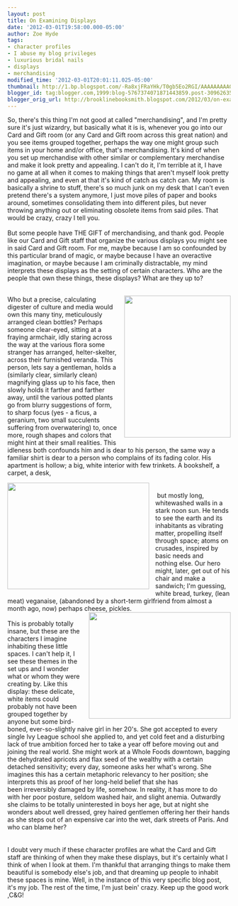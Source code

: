 ```yaml
---
layout: post
title: On Examining Displays
date: '2012-03-01T19:58:00.000-05:00'
author: Zoe Hyde
tags:
- character profiles
- I abuse my blog privileges
- luxurious bridal nails
- displays
- merchandising
modified_time: '2012-03-01T20:01:11.025-05:00'
thumbnail: http://1.bp.blogspot.com/-Ra8xjFRaYHk/T0gb5Eo2RGI/AAAAAAAAAGI/sq0y9VdN1G8/s72-c/IMG_8869.jpg
blogger_id: tag:blogger.com,1999:blog-5767374071871443859.post-3096263560930480452
blogger_orig_url: http://brooklinebooksmith.blogspot.com/2012/03/on-examining-displays.html
---
```


So, there's this thing I'm not good at called "merchandising", and I'm pretty sure it's just wizardry, but basically what it is is, whenever you go into our Card and Gift room (or any Card and Gift room across this great nation) and you see items grouped together, perhaps the way one might group such items in your home and/or office, that's merchandising. It's kind of when you set up merchandise with other similar or complementary merchandise and make it look pretty and appealing. I can't do it, I'm terrible at it, I have no game at all when it comes to making things that aren't myself look pretty and appealing, and even at that it's kind of catch as catch can. My room is basically a shrine to stuff, there's so much junk on my desk that I can't even pretend there's a system anymore, I just move piles of paper and books around, sometimes consolidating them into different piles, but never throwing anything out or eliminating obsolete items from said piles. That would be crazy, crazy I tell you.<br /><br />But some people have THE GIFT of merchandising, and thank god. People like our Card and Gift staff that organize the various displays you might see in said Card and Gift room. For me, maybe because I am so confounded by this particular brand of magic, or maybe because I have an overactive imagination, or maybe because I am criminally&nbsp;distractable, my mind interprets these displays as the setting of certain characters. Who are the people that own these things, these displays? What are they up to?<br /><br /><div class="separator" style="clear: both; text-align: center;"><a href="http://1.bp.blogspot.com/-Ra8xjFRaYHk/T0gb5Eo2RGI/AAAAAAAAAGI/sq0y9VdN1G8/s1600/IMG_8869.jpg" imageanchor="1" style="clear: right; float: right; margin-bottom: 1em; margin-left: 1em;"><img border="0" height="320" src="http://1.bp.blogspot.com/-Ra8xjFRaYHk/T0gb5Eo2RGI/AAAAAAAAAGI/sq0y9VdN1G8/s320/IMG_8869.jpg" width="240" /></a></div>Who but a precise, calculating digester of culture and media would own this many tiny, meticulously arranged clean bottles? Perhaps someone clear-eyed, sitting at a fraying armchair, idly staring across the way at the various flora some stranger has arranged, helter-skelter, across their furnished veranda. This person, lets say a gentleman, holds a (similarly clear, similarly clean) magnifying glass up to his face, then slowly holds it farther and farther away, until the various potted plants go from blurry suggestions of form, to sharp focus (yes -&nbsp;a ficus, a geranium, two small succulents suffering from overwatering) to, once more, rough shapes and colors that might hint&nbsp;at their small realities. This idleness both confounds him and is dear to his person, the same way a familiar shirt is dear to a person who complains of its fading color. His apartment is hollow; a big, white interior with few trinkets. A bookshelf, a carpet, a desk, <br /><div class="separator" style="clear: both; text-align: left;"><a href="http://3.bp.blogspot.com/-v51EyQKu_ds/T0gbzNJgiQI/AAAAAAAAAF8/9wR3BQzGjfg/s1600/IMG_7075.jpg" imageanchor="1" style="clear: left; float: left; margin-bottom: 1em; margin-right: 1em;"></a></div><a href="http://3.bp.blogspot.com/-v51EyQKu_ds/T0gbzNJgiQI/AAAAAAAAAF8/9wR3BQzGjfg/s1600/IMG_7075.jpg" imageanchor="1" style="clear: left; float: left; margin-bottom: 1em; margin-right: 1em;"><img border="0" height="240" src="http://3.bp.blogspot.com/-v51EyQKu_ds/T0gbzNJgiQI/AAAAAAAAAF8/9wR3BQzGjfg/s320/IMG_7075.jpg" width="320" /></a>&nbsp; &nbsp; &nbsp; &nbsp; &nbsp; &nbsp; &nbsp; &nbsp; &nbsp; &nbsp; &nbsp; &nbsp; &nbsp; &nbsp; &nbsp; &nbsp; &nbsp; &nbsp; &nbsp; &nbsp; &nbsp; &nbsp; &nbsp; &nbsp; &nbsp; &nbsp; &nbsp; &nbsp; &nbsp; &nbsp; &nbsp; &nbsp; &nbsp; &nbsp; &nbsp; &nbsp; &nbsp; &nbsp; &nbsp; <br />&nbsp;but mostly long, whitewashed walls in a stark noon sun. He tends to see the earth and its inhabitants as vibrating matter, propelling itself through space; atoms on crusades, inspired by basic needs and nothing&nbsp;else.&nbsp;Our hero might, later, get out of his chair and make a sandwich; I'm guessing, white bread, turkey, (lean meat) veganaise, (abandoned by a short-term girlfriend from almost a month ago, now) perhaps cheese, pickles.<br /><div class="separator" style="clear: both; text-align: left;"></div><div class="separator" style="clear: both; text-align: center;"></div><div class="separator" style="clear: both; text-align: center;"><a href="http://2.bp.blogspot.com/-TUADFYVsvlM/T0wgDSAyN0I/AAAAAAAAAGU/LH1svqF57k8/s1600/IMG_5948.jpg" imageanchor="1" style="clear: right; float: right; margin-bottom: 1em; margin-left: 1em;"><img border="0" height="240" src="http://2.bp.blogspot.com/-TUADFYVsvlM/T0wgDSAyN0I/AAAAAAAAAGU/LH1svqF57k8/s320/IMG_5948.jpg" width="320" /></a></div><br />This is probably totally insane, but these are the characters I imagine inhabiting these little spaces. I can't help it, I see these themes in the set ups and I wonder what or whom they were creating by. Like this display: these delicate, white items could probably not have been grouped together by anyone but some bird-boned, ever-so-slightly naive girl in her 20's. She got accepted to every single Ivy League school she applied to, and yet cold feet and a disturbing lack of true ambition forced her to take a year off before moving out and joining the real world.&nbsp;<span style="text-align: left;">She might work at a Whole Foods downtown, bagging the dehydrated apricots and flax seed of the wealthy with a certain detached sensitivity; every day, someone asks her what's wrong. She imagines this has a certain metaphoric relevancy to her position; she interprets this as proof of her long-held belief that she has been&nbsp;irreversibly&nbsp;damaged by life, somehow. In reality, it has more to do with her poor posture,&nbsp;seldom&nbsp;washed hair, and slight anemia. Outwardly she claims to be totally uninterested in boys her age, but at night she wonders about well dressed, grey haired gentlemen offering her their hands as she steps out of an expensive car into the wet, dark streets of Paris. And who can blame her?&nbsp;</span><br /><span style="text-align: left;"><br /></span><br /><span style="text-align: left;">I doubt very much if these character profiles are what the Card and Gift staff are thinking of when they make these displays, but it's certainly what I think of when I look at them. I'm thankful that arranging things to make them beautiful is somebody else's job, and that dreaming up people to inhabit these spaces is mine. Well, in the instance of this very specific blog post, it's my job. The rest of the time, I'm just bein' crazy. Keep up the good work ,C&amp;G!</span>